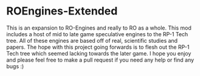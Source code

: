 # ROEngines-Extended
This is an expansion to RO-Engines and really to RO as a whole. This mod includes a host of mid to late game speculative engines to the RP-1
Tech tree. All of these engines are based off of real, scientific studies and papers. The hope with this project going forwards is to flesh 
out the RP-1 Tech tree which seemed lacking towards the later game. I hope you enjoy and please feel free to make a pull request if you need
any help or find any bugs :)

